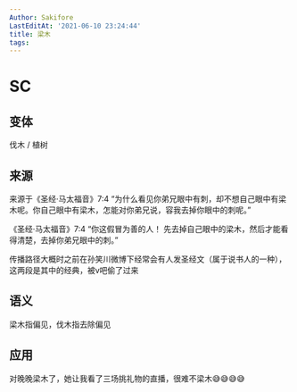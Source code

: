 ```yaml
---
Author: Sakifore
LastEditAt: '2021-06-10 23:24:44'
title: 梁木
tags:
---
```

# SC

## 变体

伐木 / 植树

## 来源

来源于《圣经·马太福音》7:4 “为什么看见你弟兄眼中有刺，却不想自己眼中有梁木呢。你自己眼中有梁木，怎能对你弟兄说，容我去掉你眼中的刺呢。”

《圣经·马太福音》7:4 “你这假冒为善的人！ 先去掉自己眼中的梁木，然后才能看得清楚，去掉你弟兄眼中的刺。”

传播路径大概时之前在孙笑川微博下经常会有人发圣经文（属于说书人的一种），这两段是其中的经典，被v吧偷了过来

## 语义

梁木指偏见，伐木指去除偏见

## 应用

对晚晚梁木了，她让我看了三场挑礼物的直播，很难不梁木😅😅😅😅
